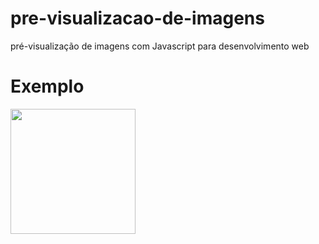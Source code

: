 # pre-visualizacao-de-imagens
pré-visualização de imagens com Javascript para desenvolvimento web

# Exemplo
<img src="https://media.giphy.com/media/9yZuScHdmj6tM9PLMs/giphy.gif" width="200" height="200" />
